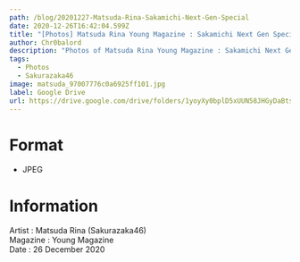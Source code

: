 ```yaml
---
path: /blog/20201227-Matsuda-Rina-Sakamichi-Next-Gen-Special
date: 2020-12-26T16:42:04.599Z
title: "[Photos] Matsuda Rina Young Magazine : Sakamichi Next Gen Special"
author: Chr0balord
description: "Photos of Matsuda Rina Young Magazine : Sakamichi Next Gen Special"
tags:
  - Photos
  - Sakurazaka46
image: matsuda_97007776c0a6925ff101.jpg
label: Google Drive
url: https://drive.google.com/drive/folders/1yoyXy0bplD5xUUN58JHGyDaBtsv8Baq6?usp=sharing
---
```

# Format

* JPEG

# Information

Artist : Matsuda Rina (Sakurazaka46) <br>
Magazine : Young Magazine\
Date : 26 December 2020 <br>